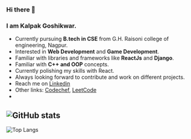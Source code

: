 ### Hi there 👋
### I am Kalpak Goshikwar.
 - Currently pursuing __B.tech in CSE__ from G.H. Raisoni college of engineering, Nagpur.
 - Interested in __Web Development__ and __Game Development__.
 - Familiar with libraries and frameworks like __ReactJs__ and __Django__.
 - Familiar with __C++ and OOP__ concepts. 
 - Currently polishing my skills with React.
 - Always looking forward to contribute and work on different projects.
 - Reach me on [Linkedin](https://www.linkedin.com/in/kalpakgoshikwar/)
 - Other links: [Codechef](https://www.codechef.com/users/kalpak_43), [LeetCode](https://leetcode.com/goshikwarkalpak/)
 - 
![GitHub stats](https://github-readme-stats.vercel.app/api?username=Kalpak43&show_icons=true&theme=tokyonight)
 - 
![Top Langs](https://github-readme-stats.vercel.app/api/top-langs/?username=Kalpak43&theme=tokyonight)

<!--
**Kalpak43/Kalpak43** is a ✨ _special_ ✨ repository because its `README.md` (this file) appears on your GitHub profile.

Here are some ideas to get you started:

- 🔭 I’m currently working on ...
- 🌱 I’m currently learning ...
- 👯 I’m looking to collaborate on ...
- 🤔 I’m looking for help with ...
- 💬 Ask me about ...
- 📫 How to reach me: ...
- 😄 Pronouns: ...
- ⚡ Fun fact: ...
-->
